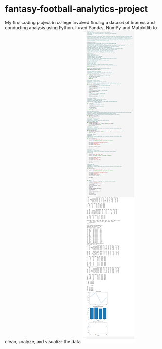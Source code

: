 # fantasy-football-analytics-project
My first coding project in college involved finding a dataset of interest and conducting analysis using Python. I used Pandas, NumPy, and Matplotlib to clean, analyze, and visualize the data. 
![Analysis.png](https://github.com/JasonAucone/fantasy-football-analytics-project/blob/main/Analysis.png?raw=true)

